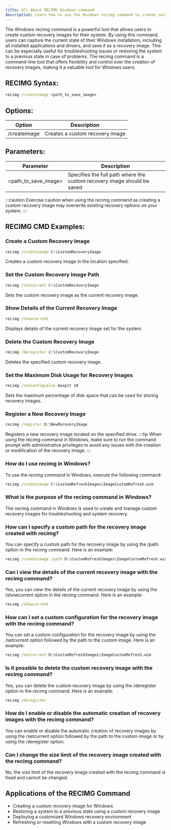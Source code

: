 ```yaml
---
title: All About RECIMG Windows command
description: Learn how to use the Windows recimg command to create custom recovery images for your system.
---
```


The Windows recimg command is a powerful tool that allows users to create custom recovery images for their system. By using this command, users can capture the current state of their Windows installation, including all installed applications and drivers, and save it as a recovery image. This can be especially useful for troubleshooting issues or restoring the system to a previous state in case of problems. The recimg command is a command-line tool that offers flexibility and control over the creation of recovery images, making it a valuable tool for Windows users.

## RECIMG Syntax:
```cmd
recimg /createimage <path_to_save_image>
```

## Options:
| Option       | Description                               |
|--------------|-------------------------------------------|
| /createimage | Creates a custom recovery image           |

## Parameters:
| Parameter              | Description                             |
|------------------------|-----------------------------------------|
| <path_to_save_image>   | Specifies the full path where the custom recovery image should be saved |

:::caution
Exercise caution when using the recimg command as creating a custom recovery image may overwrite existing recovery options on your system.
:::
## RECIMG CMD Examples:
### Create a Custom Recovery Image
```cmd
recimg /createimage C:\CustomRecoveryImage
```
Creates a custom recovery image in the location specified.

### Set the Custom Recovery Image Path
```cmd
recimg /setcurrent C:\CustomRecoveryImage
```
Sets the custom recovery image as the current recovery image.

### Show Details of the Current Recovery Image
```cmd
recimg /showcurrent
```
Displays details of the current recovery image set for the system.

### Delete the Custom Recovery Image
```cmd
recimg /deregister C:\CustomRecoveryImage
```
Deletes the specified custom recovery image.

### Set the Maximum Disk Usage for Recovery Images
```cmd
recimg /setconfigvalue maxpct 10
```
Sets the maximum percentage of disk space that can be used for storing recovery images.

### Register a New Recovery Image
```cmd
recimg /register D:\NewRecoveryImage
```
Registers a new recovery image located on the specified drive.
:::tip
When using the recimg command in Windows, make sure to run the command prompt with administrative privileges to avoid any issues with the creation or modification of the recovery image.
:::

### How do I use recimg in Windows?
To use the recimg command in Windows, execute the following command:
```cmd
recimg /createimage C:\CustomRefreshImages\ImageCustomRefresh.wim
```

### What is the purpose of the recimg command in Windows?
The recimg command in Windows is used to create and manage custom recovery images for troubleshooting and system recovery.

### How can I specify a custom path for the recovery image created with recimg?
You can specify a custom path for the recovery image by using the /path option in the recimg command. Here is an example:
```cmd
recimg /createimage /path D:\CustomRefreshImages\ImageCustomRefresh.wim
```

### Can I view the details of the current recovery image with the recimg command?
Yes, you can view the details of the current recovery image by using the /showcurrent option in the recimg command. Here is an example:
```cmd
recimg /showcurrent
```

### How can I set a custom configuration for the recovery image with the recimg command?
You can set a custom configuration for the recovery image by using the /setcurrent option followed by the path to the custom image. Here is an example:
```cmd
recimg /setcurrent D:\CustomRefreshImages\ImageCustomRefresh.wim
```

### Is it possible to delete the custom recovery image with the recimg command?
Yes, you can delete the custom recovery image by using the /deregister option in the recimg command. Here is an example:
```cmd
recimg /deregister
```

### How do I enable or disable the automatic creation of recovery images with the recimg command?
You can enable or disable the automatic creation of recovery images by using the /setcurrent option followed by the path to the custom image or by using the /deregister option. 

### Can I change the size limit of the recovery image created with the recimg command?
No, the size limit of the recovery image created with the recimg command is fixed and cannot be changed.
## Applications of the RECIMG Command

- Creating a custom recovery image for Windows
- Restoring a system to a previous state using a custom recovery image
- Deploying a customized Windows recovery environment
- Refreshing or resetting Windows with a custom recovery image